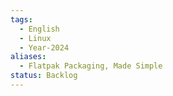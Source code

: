 ```yaml
---
tags:
  - English
  - Linux
  - Year-2024
aliases:
  - Flatpak Packaging, Made Simple
status: Backlog
---
```


